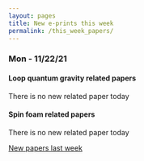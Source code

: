 ```yaml
---
layout: pages
title: New e-prints this week
permalink: /this_week_papers/
---
```




### Mon - 11/22/21

#### Loop quantum gravity related papers

There is no new related paper today 

#### Spin foam related papers

There is no new related paper today 




[New papers last week]({{site.url}}/archived/weekly/pre-print/2021/11/22/archived_weekly_papers.html)